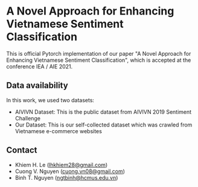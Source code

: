# A Novel Approach for Enhancing Vietnamese Sentiment Classification

This is official Pytorch implementation of our paper "A Novel Approach for Enhancing Vietnamese Sentiment Classification", which is accepted at the conference IEA / AIE 2021.

## Data availability
In this work, we used two datasets:
- AIVIVN Dataset: This is the public dataset from AIVIVN 2019 Sentiment Challenge
- Our Dataset: This is our self-collected dataset which was crawled from Vietnamese e-commerce websites

## Contact
* Khiem H. Le (lhkhiem28@gmail.com)
* Cuong V. Nguyen (cuong.vn08@gmail.com)
* Binh T. Nguyen (ngtbinh@hcmus.edu.vn)
